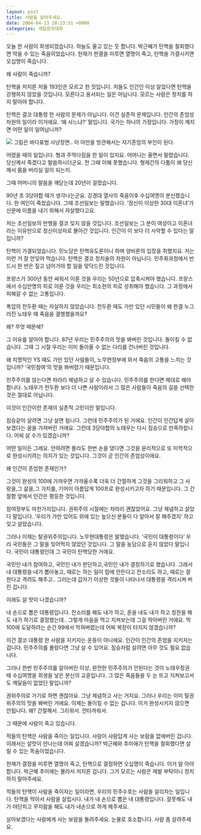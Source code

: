 ```yaml
---
layout: post
title: 사람을 살려주세요.
date: 2004-04-13 20:23:51 +0900
categories: 깨달음의대화
---
```

오늘 한 사람이 희생되었습니다. 하늘도 울고 있는 듯 합니다. 박근혜가 탄핵을 철회했다면 막을 수 있는 죽음이었습니다. 헌재가 판결을 미루면 열명이 죽고, 탄핵을 가결시키면 오십명이 죽습니다. 

왜 사람이 죽습니까?

탄핵을 저지른 저들 193인은 모르고 한 짓입니다. 저들도 인간인 이상 알았다면 탄핵을 강행하지 않았을 것입니다. 모른다고 용서되는 일은 아닙니다. 모르는 사람은 정치를 하지 말아야 합니다.

탄핵은 결코 대통령 한 사람의 문제가 아닙니다. 이건 실존적 문제입니다. 인간의 존엄성 차원의 일이라 이거에요. ‘왜 사느냐?’ 말입니다. 국가는 하나의 가정입니다. 가정이 깨지면 어떤 일이 일어납니까? 

<img src="http://drkimz.com/technote/board/KDR/upimg/1081852749.jpg" border="0" /> 그림은 바다표범 사냥장면.. 이 야만을 방관해서는 자기존엄의 부인이 된다. 

어렸을 때의 일입니다. 형과 주먹다짐을 한 일이 있지요. 어머니는 울면서 말렸습니다. 당신께서 죽겠다고 말씀하시더군요. 전 그때 이해 못했습니다. 형제간의 다툼이 왜 당신께서 몸을 버리실 일이 되는지.

그때 어머니의 말씀을 깨닫는데 20년이 걸렸습니다. 

90년 초 3당야합 때가 생각나는군요. 강경대 열사의 죽음이후 수십여명이 분신했습니다. 한 여인이 죽었습니다. 그때 조선일보는 말했습니다. ‘정신이 이상한 30대 이혼녀’가 신문에 이름을 내기 위해서 자살했다고요.

저는 조선일보의 만행을 결코 잊지 않을 것입니다. 조선일보는 그 분이 여성이고 이혼녀라는 이유만으로 정신이상자로 몰아간 것입니다. 인간이 이 보다 더 사악할 수 있다는 말입니까? 

탄핵이 가결되었습니다. 민노당은 탄핵유도론이니 하며 양비론의 입장을 취했지요. 저는 이런 거 잘 안잊어 먹습니다. 탄핵은 결코 정치술의 차원이 아닙니다. 민주화과정에서 반드시 한 번은 짚고 넘어가야 할 일을 맞닥드린 것입니다. 

프랑스가 300년 동안 싸워서 이룬 것을 우리는 50년으로 압축시켜야 했습니다. 프랑스에서 수십만명의 피로 이룬 것을 우리는 최소한의 피로 성취해야 했습니다. 그 과정에서 피해갈 수 없는 고통입니다. 

폭압의 전두환 때는 자살하지 않았습니다. 전두환 때도 가만 있던 시민들이 왜 한결 누그러진 노태우 때 죽음을 결행했을까요? 

왜? 무엇 때문에?

그 이유를 알아야 합니다. 87년 우리는 민주주의의 맛을 봐버린 것입니다. 돌이킬 수 없습니다. 그때 그 시절 우리는 이미 돌아올 수 없는 다리를 건너버린 것입니다. 

왜 치명적인 YS 때도 가만 있던 사람들이, 노무현정부에 와서 죽음의 고통을 느끼는 것입니까? ‘국민참여’의 맛을 봐버렸기 때문입니다. 

민주주의를 않는다면 차라리 체념하고 살 수 있습니다. 민주주의를 한다면 제대로 해야 합니다. 노태우가 전두환 보다 더 나쁜 사람이라서 그 많은 사람들이 죽음의 길을 선택한 것은 절대로 아닙니다. 

이것이 인간이란 존재의 실존적 고민이란 말입니다. 

짐승같이 살려면 그냥 살면 됩니다. 그런데 민주주의가 된 거에요. 인간이 인간답게 살아보겠다는 꿈을 가져버린 거에요. 그런데 3당야합의 노태우는 다시 짐승으로 만족하랍니다. 어찌 살 수가 있겠습니까?

어떤 일이든 그래요. 안하려면 몰라도 한번 손을 댔다면 그것을 윤리적으로 또 미학적으로 완성시키려는 의지가 있는 것입니다. 그것이 곧 인간의 존엄성이에요.

왜 인간이 존엄한 존재인가? 

그것이 완성의 100에 가까우면 가까울수록 더욱 더 간절하게 그것을 그리워하고 그 사랑을,그 삶을,그 가치를, 기어이 아름답게 100프로 완성시키고자 하기 때문입니다. 그 간절함 앞에서 인간은 평등한 것입니다. 

참여정부도 마찬가지입니다. 권위주의 시절에는 차라리 괜찮았어요. 그냥 체념하고 살았다 말입니다. ‘우리가 가만 있어도 위에 있는 높으신 분들이 다 알아서 잘 해주겠지’ 하고 잊고 살았습니다.

그러나 이제는 탈권위주의입니다. 노무현대통령은 말했습니다. ‘국민이 대통령이다’ 우리 국민들은 그 말을 잊어먹지 않았던 것입니다. 그 말을 농담으로 듣지 않았다 말입니다. 국민이 대통령인데 그 국민이 탄핵당한 거에요. 

국민인 내가 참여하고, 국민인 내가 판단하고,국민인 내가 결정하기로 했습니다. 그래서 내 대통령을 내가 뽑아놓고, 때로는 하는 일이 맘에 안든다고 잔소리도 하고, 때로는 잘한다고 격려도 해주고.. 그러는데 갑자기 이상한 것들이 나타나서 대통령을 격리시켜 버린 겁니다.

이래도 살 맛이 나겠습니까?

내 손으로 뽑은 대통령입니다. 잔소리를 해도 내가 하고, 혼을 내도 내가 하고 칭찬을 해도 내가 하기로 결정했는데.. 그렇게 마음을 먹고 지켜보는데 그걸 막아버린 거에요. 막 100에 도달하려는 순간 99에서 막혀버렸는데 어찌 복장이 터지지 않겠습니까?

이건 결코 대통령 한 사람을 지키자는 운동이 아니에요. 인간이 인간의 존엄을 지키자는 겁니다. 민주주의를 몰랐다면 그냥 살 수 있어요. 짐승처럼 살려면 아무 것도 필요 없습니다. 

그러나 한번 민주주의를 알아버린 이상, 완전한 민주주의가 안된다는 것이 노태우정권 때 수십여명을 희생을 낳은 분신의 교훈입니다. 그 많은 죽음들을 두 눈 뜨고 지켜보고서도 깨달음이 없었단 말입니까?

권위주의로 가기로 하면 괜찮아요. 그냥 체념하고 사는 거지요. 그러나 우리는 이미 탈권위주의의 맛을 봐버린 거에요. 이제는 돌이킬 수 없는 겁니다. 이거 완성시키지 않으면 안됩니다. 왜? 간절해서. 그리워서. 안타까워서. 

그 때문에 사람이 죽고 있습니다. 

적들의 탄핵은 사람을 죽이는 일입니다. 사람이 사람답게 사는 보람을 없애버린 겁니다. 이래서는 살맛이 안나는데 어찌 살겠습니까? 박근혜와 추미애가 탄핵을 철회했다면 살릴 수 있는 목숨이었습니다. 

헌재가 결정을 미루면 열명이 죽고, 탄핵으로 결정하면 오십명이 죽습니다. 이거 알 아야 합니다. 박근혜 추미애는 몰라서 저지른 겁니다. 그거 모르는 사람은 제발 부탁이니 정치하지 말아주세요. 

적들의 탄핵이 사람을 죽이자는 일이라면, 우리의 민주수호는 사람을 살리자는 일입니다. 탄핵을 막아서 사람을 살립시다. 내가 내 손으로 뽑은 내 대통령입니다. 잘못해도 내가 야단치고 꾸지람을 해도 내가 내손으로 하게 해주세요. 

살아보겠다는 사람에게 사는 보람을 돌려주세요. 눈물로 호소합니다. 사람 좀 살려주세요.